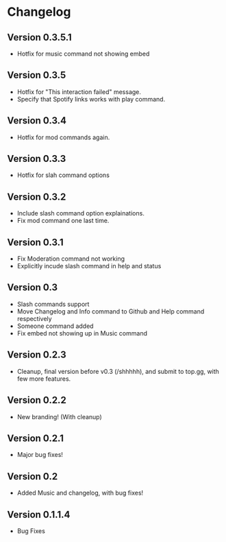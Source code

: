 # Changelog
## Version 0.3.5.1
- Hotfix for music command not showing embed
## Version 0.3.5
- Hotfix for "This interaction failed" message.
- Specify that Spotify links works with play command.
## Version 0.3.4
- Hotfix for mod commands again.
## Version 0.3.3
- Hotfix for slah command options
## Version 0.3.2
- Include slash command option explainations.
- Fix mod command one last time.
## Version 0.3.1
- Fix Moderation command not working
- Explicitly incude slash command in help and status
## Version 0.3
- Slash commands support
- Move Changelog and Info command to Github and Help command respectively
- Someone command added
- Fix embed not showing up in Music command
## Version 0.2.3
- Cleanup, final version before v0.3 (/shhhhh), and submit to top.gg, with few more features.
## Version 0.2.2
- New branding! (With cleanup)
## Version 0.2.1
- Major bug fixes!
## Version 0.2
- Added Music and changelog, with bug fixes!
## Version 0.1.1.4
- Bug Fixes
